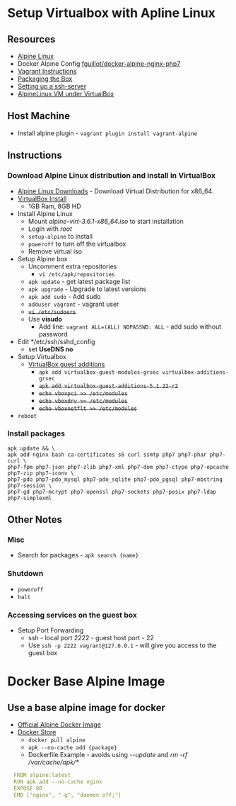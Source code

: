 # Setup Virtualbox with Apline Linux
## Resources
* [Alpine Linux](https://www.alpinelinux.org)
* Docker Alpine Config [fguillot/docker-alpine-nginx-php7](https://github.com/fguillot/docker-alpine-nginx-php7/blob/master/Dockerfile)
* [Vagrant Instructions](https://www.vagrantup.com/docs/boxes/base.html)
* [Packaging the Box](https://www.vagrantup.com/docs/virtualbox/boxes.html)
* [Setting up a ssh-server](https://wiki.alpinelinux.org/wiki/Setting_up_a_ssh-server)
* [AlpineLinux VM under VirtualBox](http://mowson.org/karl/2016/2016-05-20_alpinelinux_vm_under_virtualbox/)

## Host Machine
* Install alpine plugin - `vagrant plugin install vagrant-alpine`

## Instructions
### Download Alpine Linux distribution and install in VirtualBox
* [Alpine Linux Downloads](https://www.alpinelinux.org/downloads/) - Download Virtual Distribution for x86_64.
* [VirtualBox Install](https://wiki.alpinelinux.org/wiki/Install_Alpine_on_VirtualBox)
  * 1GB Ram, 8GB HD
* Install Alpine Linux
  * Mount *alpine-virt-3.6.1-x86_64.iso* to start installation
  * Login with *root*
  * `setup-alpine` to install
  * `poweroff` to turn off the virtualbox
  * Remove virtual iso
* Setup Alpine box
  * Uncomment extra repositories
    * `vi /etc/apk/repositories`
  * `apk update` - get latest package list
  * `apk upgrade` - Upgrade to latest versions
  * `apk add sudo` - Add sudo
  * `adduser vagrant` - vagrant user
  * ~~`vi /etc/sudoers`~~
  * Use **visudo**
    * Add line: `vagrant ALL=(ALL) NOPASSWD: ALL` - add sudo without password
* Edit */etc/ssh/sshd_config
    * set **UseDNS no**
* Setup Virtualbox
  * [VirtualBox guest additions](https://wiki.alpinelinux.org/wiki/VirtualBox_guest_additions)
    * `apk add virtualbox-guest-modules-grsec virtualbox-additions-grsec`
    * ~~`apk add virtualbox-guest-additions-5.1.22-r2`~~
    * ~~`echo vboxpci >> /etc/modules`~~
    * ~~`echo vboxdrv >> /etc/modules`~~
    * ~~`echo vboxnetflt >> /etc/modules`~~
* `reboot`

### Install packages
```
apk update && \
apk add nginx bash ca-certificates s6 curl ssmtp php7 php7-phar php7-curl \
php7-fpm php7-json php7-zlib php7-xml php7-dom php7-ctype php7-opcache php7-zip php7-iconv \
php7-pdo php7-pdo_mysql php7-pdo_sqlite php7-pdo_pgsql php7-mbstring php7-session \
php7-gd php7-mcrypt php7-openssl php7-sockets php7-posix php7-ldap php7-simplexml
```
## Other Notes
### Misc
* Search for packages - `apk search {name}`
### Shutdown
* `poweroff`
* `halt`
### Accessing services on the guest box
* Setup Port Forwarding
  * ssh - local port 2222 - guest host port - 22
  * Use `ssh -p 2222 vagrant@127.0.0.1` - will give you access to the guest box

# Docker Base Alpine Image
## Use a base alpine image for docker
* [Official Alpine Docker Image](https://hub.docker.com/_/alpine/)
* [Docker Store](https://store.docker.com/images/alpine)
  * `docker pull alpine`
  * `apk --no-cache add {package}`
  * Dockerfile Example - avoids using *--update* and *rm -rf /var/cache/apk/\**
```yaml
  FROM alpine:latest
  RUN apk add --no-cache nginx
  EXPOSE 80
  CMD ["nginx", "-g", "daemon off;"]
```